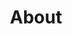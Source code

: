 ---
title: About
aliases:
  - about-us
  - about-hugo
  - contact
menu:
    main: 
        weight: -90
        params:
            icon: user
---